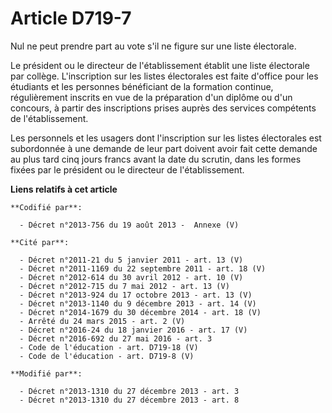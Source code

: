 # Article D719-7

Nul ne peut prendre part au vote s'il ne figure sur une liste électorale. 

Le président ou le directeur de l'établissement établit une liste électorale par collège. L'inscription sur les listes
électorales est faite d'office pour les étudiants et les personnes bénéficiant de la formation continue, régulièrement
inscrits en vue de la préparation d'un diplôme ou d'un concours, à partir des inscriptions prises auprès des services
compétents de l'établissement. 

Les personnels et les usagers dont l'inscription sur les listes électorales est subordonnée à une demande de leur part
doivent avoir fait cette demande au plus tard cinq jours francs avant la date du scrutin, dans les formes fixées par le
président ou le directeur de l'établissement.

**Liens relatifs à cet article**

	**Codifié par**:

	  - Décret n°2013-756 du 19 août 2013 -  Annexe (V)

	**Cité par**:

	  - Décret n°2011-21 du 5 janvier 2011 - art. 13 (V)
	  - Décret n°2011-1169 du 22 septembre 2011 - art. 18 (V)
	  - Décret n°2012-614 du 30 avril 2012 - art. 10 (V)
	  - Décret n°2012-715 du 7 mai 2012 - art. 13 (V)
	  - Décret n°2013-924 du 17 octobre 2013 - art. 13 (V)
	  - Décret n°2013-1140 du 9 décembre 2013 - art. 14 (V)
	  - Décret n°2014-1679 du 30 décembre 2014 - art. 18 (V)
	  - Arrêté du 24 mars 2015 - art. 2 (V)
	  - Décret n°2016-24 du 18 janvier 2016 - art. 17 (V)
	  - Décret n°2016-692 du 27 mai 2016 - art. 3
	  - Code de l'éducation - art. D719-18 (V)
	  - Code de l'éducation - art. D719-8 (V)

	**Modifié par**:

	  - Décret n°2013-1310 du 27 décembre 2013 - art. 3
	  - Décret n°2013-1310 du 27 décembre 2013 - art. 8
